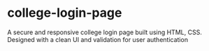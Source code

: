 # college-login-page
A secure and responsive college login page built using HTML, CSS. Designed with a clean UI and validation for user authentication
